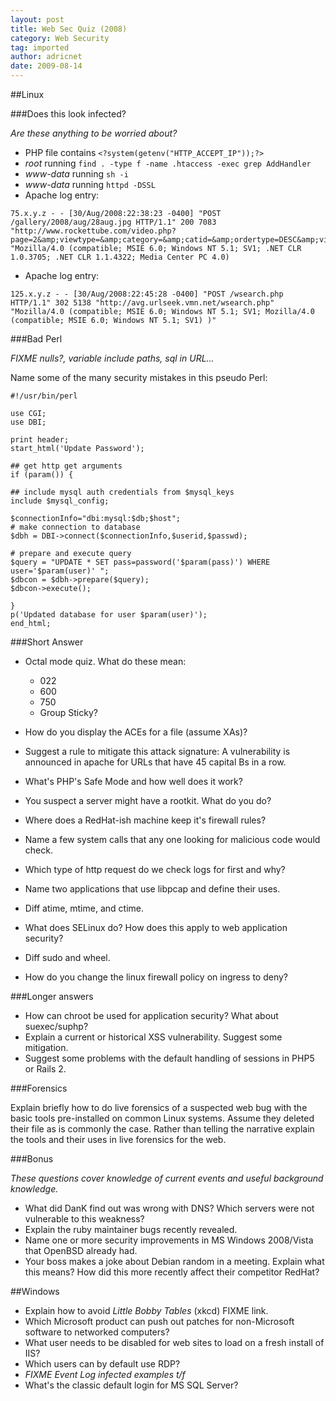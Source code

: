 ```yaml
---
layout: post
title: Web Sec Quiz (2008)
category: Web Security
tag: imported
author: adricnet
date: 2009-08-14
---
```


##Linux

###Does this look infected?

_Are these anything to be worried about?_

*  PHP file contains ```<?system(getenv("HTTP_ACCEPT_IP"));?>```
*  <i>root</i> running ```find . -type f -name .htaccess -exec grep AddHandler```
*  <i>www-data</i> running ```sh -i```
*  <i>www-data</i> running ```httpd -DSSL```
*  Apache log entry:

```
75.x.y.z - - [30/Aug/2008:22:38:23 -0400] "POST /gallery/2008/aug/28aug.jpg HTTP/1.1" 200 7083 "http://www.rockettube.com/video.php?page=2&amp;viewtype=&amp;category=&amp;catid=&amp;ordertype=DESC&amp;videoold=" "Mozilla/4.0 (compatible; MSIE 6.0; Windows NT 5.1; SV1; .NET CLR 1.0.3705; .NET CLR 1.1.4322; Media Center PC 4.0)
```

*  Apache log entry:

```
125.x.y.z - - [30/Aug/2008:22:45:28 -0400] "POST /wsearch.php HTTP/1.1" 302 5138 "http://avg.urlseek.vmn.net/wsearch.php" "Mozilla/4.0 (compatible; MSIE 6.0; Windows NT 5.1; SV1; Mozilla/4.0 (compatible; MSIE 6.0; Windows NT 5.1; SV1) )"
```

###Bad Perl

_FIXME nulls?, variable include paths, sql in URL..._

Name some of the many security mistakes in this pseudo Perl:

```
#!/usr/bin/perl

use CGI;
use DBI;

print header;
start_html('Update Password');

## get http get arguments
if (param()) {

## include mysql auth credentials from $mysql_keys
include $mysql_config;

$connectionInfo="dbi:mysql:$db;$host";
# make connection to database
$dbh = DBI->connect($connectionInfo,$userid,$passwd);

# prepare and execute query
$query = "UPDATE * SET pass=password('$param(pass)') WHERE user='$param(user)' ";
$dbcon = $dbh->prepare($query);
$dbcon->execute();

}
p('Updated database for user $param(user)');
end_html;
```

###Short Answer

* Octal mode quiz. What do these mean:

	* 022
	* 600
	* 750
	* Group Sticky?

* How do you display the ACEs for a file (assume XAs)?
* Suggest a rule to mitigate this attack signature: A vulnerability is announced in apache for URLs that have 45 capital Bs in a row.
* What's PHP's Safe Mode and how well does it work?
* You suspect a server might have a rootkit. What do you do?
* Where does a RedHat-ish machine keep it's firewall rules?
* Name a few system calls that any one looking for malicious code would check.
* Which type of http request do we check logs for first and why?
* Name two applications that use libpcap and define their uses.
* Diff atime, mtime, and ctime.
* What does SELinux do? How does this apply to web application security?
* Diff sudo and wheel. 
* How do you change the linux firewall policy on ingress to deny?

###Longer answers

* How can chroot be used for application security? What about suexec/suphp?
* Explain a current or historical XSS vulnerability. Suggest some mitigation.
* Suggest some problems with the default handling of sessions in PHP5 or Rails 2.

###Forensics

Explain briefly how to do live forensics of a suspected web bug with the 
basic tools pre-installed on common Linux systems. Assume they deleted
their file as is commonly the case. Rather than telling the narrative explain
the tools and their uses in live forensics for the web.

###Bonus

_These questions cover knowledge of current events and useful background knowledge._

* What did DanK find out was wrong with DNS? Which servers were not vulnerable to this weakness?
* Explain the ruby maintainer bugs recently revealed.
* Name one or more security improvements in MS Windows 2008/Vista that OpenBSD already had.
* Your boss makes a joke about Debian random in a meeting. Explain what this means? How did this more recently affect their competitor RedHat?

##Windows

* Explain how to avoid _Little Bobby Tables_ (xkcd) FIXME link.
* Which Microsoft product can push out patches for non-Microsoft software to networked computers?
* What user needs to be disabled for web sites to load on a fresh install of IIS?
* Which users can by default use RDP?
* _FIXME Event Log infected examples t/f_
* What's the classic default login for MS SQL Server?
